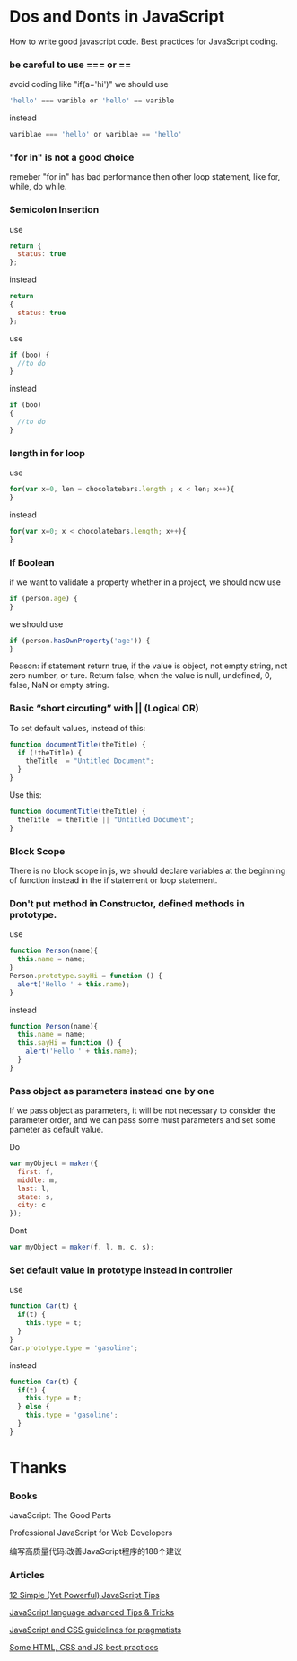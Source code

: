 # Dos and Donts in JavaScript

How to write good javascript code. Best practices for JavaScript coding.

### be careful to use === or ==
avoid coding like "if(a='hi')"
we should use
```javascript
'hello' === varible or 'hello' == varible
```
instead
```javascript
variblae === 'hello' or variblae == 'hello'
```

### "for in" is not a good choice
remeber "for in" has bad performance then other loop statement, like for, while, do while.

### Semicolon Insertion
use
```javascript
return {
  status: true
};
```
instead
```javascript
return
{
  status: true
};
```
use
```javascript
if (boo) {
  //to do
}
```
instead
```javascript
if (boo)
{
  //to do
}
```

### length in for loop
use
```javascript
for(var x=0, len = chocolatebars.length ; x < len; x++){
}
```
instead
```javascript
for(var x=0; x < chocolatebars.length; x++){
}
```

### If Boolean
if we want to validate a property whether in a project, we should now use
```javascript
if (person.age) {
}
```
we should use
```javascript
if (person.hasOwnProperty('age')) {
}
```
Reason: if statement return true, if the value is object, not empty string, not zero number, or ture. Return false, when the value is null, undefined, 0, false, NaN or empty string.

### Basic “short circuting” with || (Logical OR)
To set default values, instead of this:
```javascript
function documentTitle(theTitle) {
  if (!theTitle) {
    theTitle  = "Untitled Document";
  }
}
```
Use this:
```javascript
function documentTitle(theTitle) {
  theTitle  = theTitle || "Untitled Document";
}
```

### Block Scope
There is no block scope in js, we should declare variables at the beginning of function instead in the if statement or loop statement.

### Don't put method in Constructor, defined methods in prototype.
use
```javascript
function Person(name){
  this.name = name;
}
Person.prototype.sayHi = function () {
  alert('Hello ' + this.name);
}
```
instead
```javascript
function Person(name){
  this.name = name;
  this.sayHi = function () {
    alert('Hello ' + this.name);
  }
}
```

### Pass object as parameters instead one by one
If we pass object as parameters, it will be not necessary to consider the parameter order, and we can pass some must parameters and set some pameter as default value.

Do
```javascript
var myObject = maker({
  first: f,
  middle: m,
  last: l,
  state: s,
  city: c
});
```
Dont
```javascript
var myObject = maker(f, l, m, c, s);
```

### Set default value in prototype instead in controller
use
```javascript
function Car(t) {
  if(t) {
    this.type = t;
  }
}
Car.prototype.type = 'gasoline';
```
instead
```javascript
function Car(t) {
  if(t) {
    this.type = t;
  } else {
    this.type = 'gasoline';
  }
}
```

# Thanks
### Books
JavaScript: The Good Parts

Professional JavaScript for Web Developers

编写高质量代码:改善JavaScript程序的188个建议

### Articles
[12 Simple (Yet Powerful) JavaScript Tips](http://javascriptissexy.com/12-simple-yet-powerful-javascript-tips/)

[JavaScript language advanced Tips & Tricks](https://code.google.com/p/jslibs/wiki/JavascriptTips)

[JavaScript and CSS guidelines for pragmatists](https://github.com/stevekwan/best-practices)

[Some HTML, CSS and JS best practices](https://github.com/bendc/frontend-guidelines)
